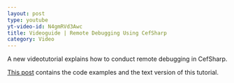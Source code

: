 ```yaml
---
layout: post
type: youtube
yt-video-id: N4gmRVd3Awc
title: Videoguide | Remote Debugging Using CefSharp
category: Video
---
```

A new videotutorial explains how to conduct remote debugging in CefSharp.

[This post](http://www.cefsharptutorials.com/Injecting-NET-Object-into-JavaScript-in-CefSharp/) contains the code examples and the text version of this tutorial.

